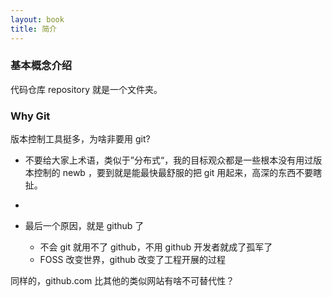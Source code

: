 ```yaml
---
layout: book
title: 简介
---
```

<!-- 这本书可以直接就切入 github

因为最基础的 github 使用是只需要浏览器的，这样就可以浏览下载代码并且可以发简单的 PR 了
下一步可以用 github mac 讲解版本控制的原理
直到这里都根本涉及不到 git 和命令的使用

还是老思路，教会人家怎么用这个东西，进一步的理论学习和高级技巧学习不是我要操心的，有其他的书呢

用 xxx.html 来做实例比较好
 -->

### 基本概念介绍
代码仓库 repository 就是一个文件夹。

<!-- 术语会有一些，我要用大白话介绍给大家 -->

### Why Git

版本控制工具挺多，为啥非要用 git?
- 不要给大家上术语，类似于”分布式“，我的目标观众都是一些根本没有用过版本控制的 newb ，要到就是能最快最舒服的把 git 用起来，高深的东西不要瞎扯。

-

- 最后一个原因，就是 github 了
  - 不会 git 就用不了 github，不用 github 开发者就成了孤军了
  - FOSS 改变世界，github 改变了工程开展的过程

同样的，github.com 比其他的类似网站有啥不可替代性？